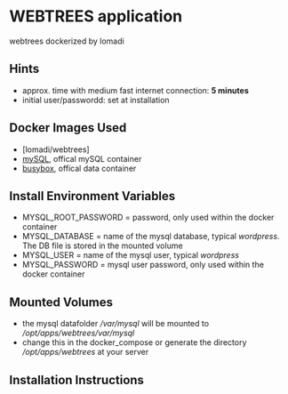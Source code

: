 # WEBTREES application
webtrees dockerized by lomadi

## Hints
* approx. time with medium fast internet connection: **5 minutes**
* initial user/passwordd: set at installation


## Docker Images Used
 * [lomadi/webtrees]
 * [mySQL](https://hub.docker.com/_/mysql/), offical mySQL container
 * [busybox](https://hub.docker.com/_/busybox/), offical data container
 
## Install Environment Variables
  *	MYSQL_ROOT_PASSWORD = password, only used within the docker container
  * MYSQL_DATABASE = name of the mysql database, typical *wordpress*. The DB file is stored in the mounted volume
  * MYSQL_USER = name of the mysql user, typical *wordpress*
  * MYSQL_PASSWORD = mysql user password, only used within the docker container

## Mounted Volumes

* the mysql datafolder _/var/mysql_ will be mounted to _/opt/apps/webtrees/var/mysql_ 
* change this in the docker_compose or generate the directory  _/opt/apps/webtrees_ at your server


## Installation Instructions 

